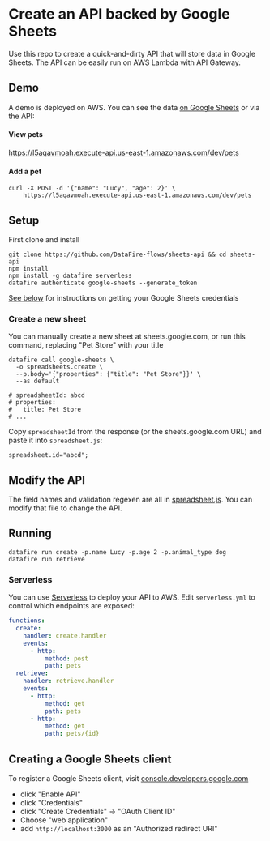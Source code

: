 # Create an API backed by Google Sheets
Use this repo to create a quick-and-dirty API that will store data in Google Sheets.
The API can be easily run on AWS Lambda with API Gateway.

## Demo
A demo is deployed on AWS. You can see the data
[on Google Sheets](https://docs.google.com/spreadsheets/d/12l8GpqPRbweYf-1DApcp3lBJ-btpA8yTr2GCMnZ1FQY/edit?usp=sharing)
or via the API:
#### View pets
https://l5aqavmoah.execute-api.us-east-1.amazonaws.com/dev/pets

#### Add a pet
```
curl -X POST -d '{"name": "Lucy", "age": 2}' \
    https://l5aqavmoah.execute-api.us-east-1.amazonaws.com/dev/pets 
```

## Setup
First clone and install
```
git clone https://github.com/DataFire-flows/sheets-api && cd sheets-api
npm install
npm install -g datafire serverless
datafire authenticate google-sheets --generate_token
```

[See below](https://github.com/DataFire-flows/sheets-api#creating-a-google-sheets-client)
for instructions on getting your Google Sheets credentials

### Create a new sheet
You can manually create a new sheet at sheets.google.com, or 
run this command, replacing "Pet Store" with your title
```
datafire call google-sheets \
  -o spreadsheets.create \
  --p.body='{"properties": {"title": "Pet Store"}}' \
  --as default

# spreadsheetId: abcd
# properties:
#   title: Pet Store
# ...
```

Copy `spreadsheetId` from the response (or the sheets.google.com URL) and paste it into `spreadsheet.js`:

```
spreadsheet.id="abcd";
```

## Modify the API
The field names and validation regexen are all in [spreadsheet.js](./spreadsheet.js). You can modify
that file to change the API.

## Running
```
datafire run create -p.name Lucy -p.age 2 -p.animal_type dog
datafire run retrieve
```

### Serverless
You can use [Serverless](https://github.com/serverless/serverless) to
deploy your API to AWS. Edit `serverless.yml` to control which endpoints
are exposed:

```yaml 
functions:
  create:
    handler: create.handler
    events:
      - http:
          method: post
          path: pets
  retrieve:
    handler: retrieve.handler
    events:
      - http:
          method: get
          path: pets
      - http:
          method: get
          path: pets/{id}
```

## Creating a Google Sheets client
To register a Google Sheets client, visit
[console.developers.google.com](https://console.developers.google.com/apis/api/sheets.googleapis.com/overview)
* click "Enable API"
* click "Credentials"
* click "Create Credentials" -> "OAuth Client ID"
* Choose "web application"
* add `http://localhost:3000` as an "Authorized redirect URI"
